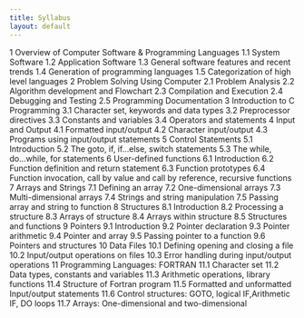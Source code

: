 ```yaml
---
title: Syllabus
layout: default
---
```


1	Overview of Computer Software & Programming Languages
1.1		System Software
1.2		Application Software
1.3		General software features and recent trends
1.4		Generation of programming languages
1.5		Categorization of high level languages
2	Problem Solving Using Computer
2.1		Problem Analysis
2.2		Algorithm development and Flowchart
2.3		Compilation and Execution
2.4		Debugging and Testing
2.5		Programming Documentation
3	Introduction to C Programming
3.1		Character set, keywords and data types
3.2		Preprocessor directives
3.3		Constants and variables
3.4		Operators and statements
4	Input and Output
4.1		Formatted input/output
4.2		Character input/output
4.3		Programs using input/output statements
5	Control Statements
5.1		Introduction
5.2		The goto, if, if...else, switch statements
5.3		The while, do...while, for statements
6	User-defined functions
6.1		Introduction
6.2		Function definition and return statement
6.3		Function prototypes
6.4		Function invocation, call by value and call by reference, recursive functions
7	Arrays and Strings
7.1		Defining an array
7.2		One-dimensional arrays
7.3		Multi-dimensional arrays
7.4		Strings and string manipulation
7.5		Passing array and string to function
8	Structures
8.1		Introduction
8.2		Processing a structure
8.3		Arrays of structure
8.4		Arrays within structure
8.5		Structures and functions
9	Pointers
9.1		Introduction
9.2		Pointer declaration
9.3		Pointer arithmetic
9.4		Pointer and array
9.5		Passing pointer to a function
9.6		Pointers and structures
10	Data Files
10.1		Defining opening and closing a file
10.2		Input/output operations on files
10.3		Error handling during input/output operations
11	Programming Languages: FORTRAN
11.1		Character set
11.2		Data types, constants and variables
11.3		Arithmetic operations, library functions
11.4		Structure of Fortran program
11.5		Formatted and unformatted Input/output statements
11.6		Control structures: GOTO, logical IF,Arithmetic IF, DO loops
11.7		Arrays: One-dimensional and two-dimensional
